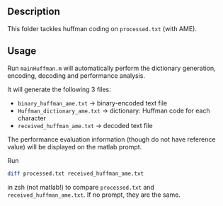## Description

This folder tackles huffman coding on `processed.txt` (with AME).

## Usage

Run `mainHuffman.m` will automatically perform the dictionary generation, encoding, decoding and performance analysis. 

It will generate the following 3 files:

* `binary_huffman_ame.txt` -> binary-encoded text file
* `Huffman_dictionary_ame.txt` -> dictionary: Huffman code for each character
* `received_huffman_ame.txt` -> decoded text file

The performance evaluation information (though do not have reference value) will be displayed on the matlab prompt.

Run

```zsh
diff processed.txt received_huffman_ame.txt
```

in zsh (not matlab!) to compare `processed.txt` and `received_huffman_ame.txt`. If no prompt, they are the same.